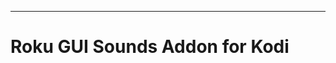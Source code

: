 

------------------------------------------------------------------------
Roku GUI Sounds Addon for Kodi
=====================================

